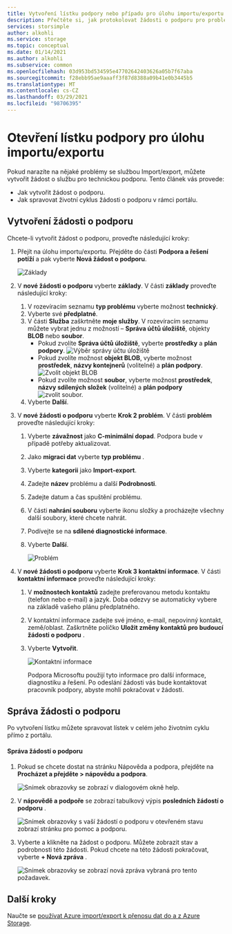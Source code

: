 ```yaml
---
title: Vytvoření lístku podpory nebo případu pro úlohu importu/exportu Azure | Microsoft Docs
description: Přečtěte si, jak protokolovat žádosti o podporu pro problémy související s vaší úlohou importu/exportu.
services: storsimple
author: alkohli
ms.service: storage
ms.topic: conceptual
ms.date: 01/14/2021
ms.author: alkohli
ms.subservice: common
ms.openlocfilehash: 03d953bd534595e47702642403626a05b7f67aba
ms.sourcegitcommit: f28ebb95ae9aaaff3f87d8388a09b41e0b3445b5
ms.translationtype: MT
ms.contentlocale: cs-CZ
ms.lasthandoff: 03/29/2021
ms.locfileid: "98706395"
---
```

# <a name="open-a-support-ticket-for-an-importexport-job"></a>Otevření lístku podpory pro úlohu importu/exportu

Pokud narazíte na nějaké problémy se službou Import/export, můžete vytvořit žádost o službu pro technickou podporu. Tento článek vás provede:

* Jak vytvořit žádost o podporu.
* Jak spravovat životní cyklus žádosti o podporu v rámci portálu.

## <a name="create-a-support-request"></a>Vytvoření žádosti o podporu

Chcete-li vytvořit žádost o podporu, proveďte následující kroky:

1. Přejít na úlohu importu/exportu. Přejděte do části **Podpora a řešení potíží** a pak vyberte **Nová žádost o podporu**.
     
    ![Základy](./media/storage-import-export-contact-microsoft-support/import-export-support1.png)
   
2. V **nové žádosti o podporu** vyberte **základy**. V části **základy** proveďte následující kroky:
    
    1. V rozevíracím seznamu **typ problému** vyberte možnost **technický**.
    2. Vyberte své **předplatné**.
    3. V části **Služba** zaškrtněte **moje služby**. V rozevíracím seznamu můžete vybrat jednu z možností – **Správa účtů úložiště**, objekty **BLOB** nebo **soubor**. 
        - Pokud zvolíte **Správa účtů úložiště**, vyberte **prostředky** a **plán podpory**.
            ![Výběr správy účtu úložiště](./media/storage-import-export-contact-microsoft-support/import-export-support3.png)
        - Pokud zvolíte možnost **objekt BLOB**, vyberte možnost **prostředek**, **názvy kontejnerů** (volitelné) a **plán podpory**.
            ![Zvolit objekt BLOB](./media/storage-import-export-contact-microsoft-support/import-export-support2.png)
        - Pokud zvolíte možnost **soubor**, vyberte možnost **prostředek**, **názvy sdílených složek** (volitelné) a **plán podpory** ![ zvolit soubor.](./media/storage-import-export-contact-microsoft-support/import-export-support4.png)
    4. Vyberte **Další**.

3. V **nové žádosti o podporu** vyberte **Krok 2 problém**. V části **problém** proveďte následující kroky:
    
    1. Vyberte **závažnost** jako **C-minimální dopad**. Podpora bude v případě potřeby aktualizovat.
    2. Jako **migraci dat** vyberte **typ problému** .
    3. Vyberte **kategorii** jako **Import-export**.
    4. Zadejte **název** problému a další **Podrobnosti**.
    5. Zadejte datum a čas spuštění problému.
    6. V části **nahrání souboru** vyberte ikonu složky a procházejte všechny další soubory, které chcete nahrát.
    7. Podívejte se na **sdílené diagnostické informace**.
    8. Vyberte **Další**.

       ![Problém](./media/storage-import-export-contact-microsoft-support/import-export-support5.png)

4. V **nové žádosti o podporu** vyberte **Krok 3 kontaktní informace**. V části **kontaktní informace** proveďte následující kroky:

   1. V **možnostech kontaktů** zadejte preferovanou metodu kontaktu (telefon nebo e-mail) a jazyk. Doba odezvy se automaticky vybere na základě vašeho plánu předplatného.
   2. V kontaktní informace zadejte své jméno, e-mail, nepovinný kontakt, země/oblast. Zaškrtněte políčko **Uložit změny kontaktů pro budoucí žádosti o podporu** .
   3. Vyberte **Vytvořit**.
   
       ![Kontaktní informace](./media/storage-import-export-contact-microsoft-support/import-export-support7.png)   

      Podpora Microsoftu použijí tyto informace pro další informace, diagnostiku a řešení.
      Po odeslání žádosti vás bude kontaktovat pracovník podpory, abyste mohli pokračovat v žádosti.

## <a name="manage-a-support-request"></a>Správa žádosti o podporu

Po vytvoření lístku můžete spravovat lístek v celém jeho životním cyklu přímo z portálu.

#### <a name="to-manage-your-support-requests"></a>Správa žádostí o podporu

1. Pokud se chcete dostat na stránku Nápověda a podpora, přejděte na **Procházet a přejděte > nápovědu a podpora**.

    ![Snímek obrazovky se zobrazí v dialogovém okně help.](./media/storage-import-export-contact-microsoft-support/manage-support-ticket2.png)   

2. V **nápovědě a podpoře** se zobrazí tabulkový výpis **posledních žádostí o podporu** .

    ![Snímek obrazovky s vaší žádostí o podporu v otevřeném stavu zobrazí stránku pro pomoc a podporu.](./media/storage-import-export-contact-microsoft-support/manage-support-ticket1.png) 

3. Vyberte a klikněte na žádost o podporu. Můžete zobrazit stav a podrobnosti této žádosti. Pokud chcete na této žádosti pokračovat, vyberte **+ Nová zpráva** .

    ![Snímek obrazovky se zobrazí nová zpráva vybraná pro tento požadavek.](./media/storage-import-export-contact-microsoft-support/manage-support-ticket3.png) 


## <a name="next-steps"></a>Další kroky

Naučte se [používat Azure import/export k přenosu dat do a z Azure Storage](storage-import-export-service.md).
